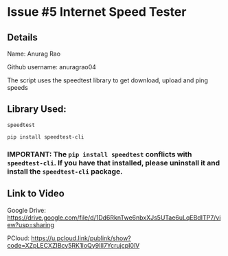 # Issue #5 Internet Speed Tester
## Details 
Name: Anurag Rao

Github username: anuragrao04

The script uses the speedtest library to get download, upload and ping speeds

## Library Used:
```speedtest```

```pip install speedtest-cli```

### IMPORTANT: The ```pip install speedtest``` conflicts with ```speedtest-cli```. If you have that installed, please uninstall it and install the ```speedtest-cli``` package.


## Link to Video
Google Drive: https://drive.google.com/file/d/1Dd6RknTwe6nbxXJs5UTae6uLqEBdITP7/view?usp=sharing

PCloud: https://u.pcloud.link/publink/show?code=XZpLECXZIBcy5RK1IoQy9IlI7YcrujcpI0lV



